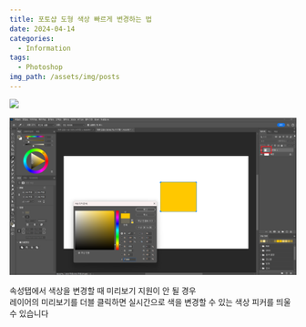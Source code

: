 ```yaml
---
title: 포토샵 도형 색상 빠르게 변경하는 법
date: 2024-04-14
categories:
  - Information
tags:
  - Photoshop
img_path: /assets/img/posts
---
```


![](image(20).png)

![](image.png)

속성탭에서 색상을 변경할 때 미리보기 지원이 안 될 경우  
레이어의 미리보기를 더블 클릭하면 실시간으로 색을 변경할 수 있는 색상 피커를 띄울 수 있습니다